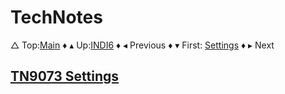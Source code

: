 # TechNotes

&bigtriangleup; Top:[Main](../root/Main.md) &diamondsuit; &blacktriangle; Up:[INDI6](../INDI6.md) &diamondsuit; &blacktriangleleft; Previous &diamondsuit; &blacktriangledown; First: [Settings](TN9073-Settings.md) &diamondsuit; &blacktriangleright; Next 

## [TN9073 Settings](TN9073-Settings.md)





